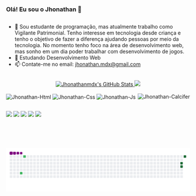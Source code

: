 ### Olá! Eu sou o Jhonathan 👋
##
- 🔭 Sou estudante de programação, mas atualmente trabalho como Vigilante Patrimonial. Tenho interesse em tecnologia desde criança e tenho o objetivo de fazer a diferença ajudando pessoas por meio da tecnologia. No momento tenho foco na área de desenvolvimento web, mas sonho em um dia poder trabalhar com desenvolvimento de jogos.
- 🌱 Estudando Desenvolvimento Web
- 📫 Contate-me no email: jhonathan.mdx@gmail.com
##
<div align="center">
  <a href="https://www.linkedin.com/in/jhonathan-ferreira" target="_blank">
  <img height="180em" alt="Jhonathanmdx's GitHub Stats" src="https://awesome-github-stats.azurewebsites.net/user-stats/Jhonathanmdx?cardType=github&theme=gotham"/> </a>
   <img height="180em" src="https://github-readme-stats.vercel.app/api/top-langs/?username=Jhonathanmdx&layout=compact&langs_count=7&theme=gotham"/>
</div>
<div style="display: inline_block"><br>
  <img align="center" alt="Jhonathan-Html" height="30" width="40" src="https://cdn.jsdelivr.net/gh/devicons/devicon/icons/html5/html5-original.svg">
  <img align="center" alt="Jhonathan-Css" height="30" width="40" src="https://cdn.jsdelivr.net/gh/devicons/devicon/icons/css3/css3-original.svg">
  <img align="center" alt="Jhonathan-Js" height="30" width="40" src="https://cdn.jsdelivr.net/gh/devicons/devicon/icons/javascript/javascript-original.svg">
  <img align="right" alt="Jhonathan-Calcifer" height="150"  src="https://cdn.discordapp.com/attachments/934061798347391057/958863054957871104/bandeira-de-chapeu-de-palha-desenhos-dos-utentes-1602878.png"><br>
</div>

##

<div>
  <a href="mailto:jhonathan.mdx@gmail.com"><img src="https://img.shields.io/badge/Gmail-D14836?style=for-the-badge&logo=gmail&logoColor=white" target="_blank"></a>
  <a href="https://www.linkedin.com/in/jhonathan-ferreira"><img src="https://img.shields.io/badge/LinkedIn-0077B5?style=for-the-badge&logo=linkedin&logoColor=white" target="_blank"></a>
  <a href="https://www.facebook.com/jhonathan.silva.96/"><img src="https://img.shields.io/badge/Facebook-1877F2?style=for-the-badge&logo=facebook&logoColor=white" target="_blank"></a>
  <a href="https://www.instagram.com/jhonathan.mdx/"><img src="https://img.shields.io/badge/Instagram-E4405F?style=for-the-badge&logo=instagram&logoColor=white" target="_blank"></a>
  <a href="https://www.tiktok.com/@jhonathanmdx"><img src="https://img.shields.io/badge/TikTok-000000?style=for-the-badge&logo=tiktok&logoColor=white" target="_blank"></a>
</div>


![snake gif](https://github.com/jhonathanmdx/jhonathanmdx/blob/output/github-contribution-grid-snake.gif)
